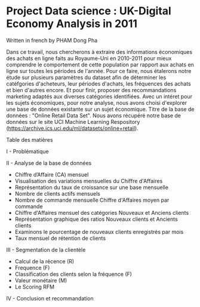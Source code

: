 # Project Data science : UK-Digital Economy Analysis in 2011

Written in french by PHAM Dong Pha

Dans ce travail, nous chercherons à extraire des informations économiques des achats en ligne faits au Royaume-Uni en 2010-2011 pour mieux comprendre le comportement de cette population par rapport aux achats en ligne sur toutes les périodes de l'année. Pour ce faire, nous étalerons notre étude sur plusieurs paramètres du dataset afin de déterminer les catéfgories d'acheteurs, leur périodes d'achats, les fréquences des achats et bien d'autres encore. Et pour finir, proposer des recommandations marketing adaptés aux diverses catégories identifiées. Avec un intéret pour les sujets économiques, pour notre analyse, nous avons choisi d'explorer une base de données existante sur un sujet économique. Titre de la base de données : "Online Retail Data Set". Nous avons récupéré notre base de données sur le site UCI Machine Learning Respository (https://archive.ics.uci.edu/ml/datasets/online+retail).


Table des matières 

I - Problématique 

II - Analyse de la base de données 
- Chiffre d’Affaire (CA) mensuel 
- Visualisation des variations mensuelles du Chiffre d'Affaires 
- Représentation du taux de croissance sur une base mensuelle 
- Nombre de clients actifs mensuels 
- Nombre de commande mensuelle Chiffre d'Affaires moyen par commande
- Chiffre d'Affaires mensuel des catégories Nouveaux et Anciens clients 
- Représentation graphique des ratios Nouveaux clients et Ancients clients 
- Examinons le pourcentage de nouveaux clients enregistrés par mois 
- Taux mensuel de rétention de clients 

III - Segmentation de la clientèle 
- Calcul de la récence (R) 
- Frequence (F) 
- Classification des clients selon la fréquence (F) 
- Valeur monétaire (M) 
- Le Scoring RFM 

IV - Conclusion et recommandation
